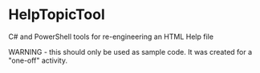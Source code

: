 # HelpTopicTool
C# and PowerShell tools for re-engineering an HTML Help file

WARNING - this should only be used as sample code. It was created for a "one-off" activity.
